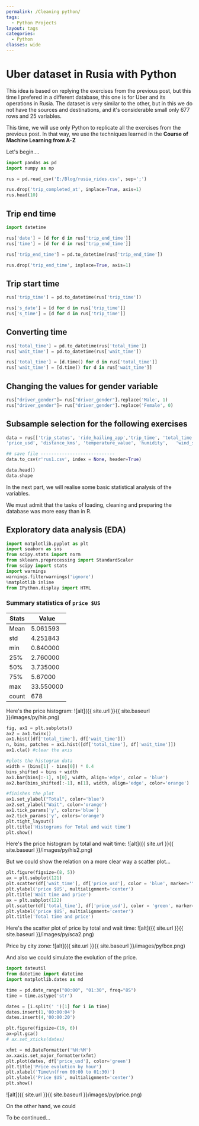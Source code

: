```yaml
---
permalink: /Cleaning python/
tags: 
  - Python Projects
layout: tags
categories: 
  - Python
classes: wide
---
```


# Uber dataset in Rusia with Python

This idea is based on replying the exercises from the previous post, but this time I prefered in a different database, this one is for Uber 
and its operations in Rusia. The dataset is very similar to the other, but in this we do not have the sources and destinations, and it's 
considerable small only 677 rows and 25 variables.

This time, we will use only Python to replicate all the exercises from the previous post. In that way, we use the techniques learned in the **Course of Machine Learning from A-Z**

Let's begin....

```python
import pandas as pd 
import numpy as np

rus = pd.read_csv('E:/Blog/rusia_rides.csv', sep=';')

rus.drop('trip_completed_at', inplace=True, axis=1)
rus.head(10)
```


## Trip end time

```python
import datetime

rus['date'] = [d for d in rus['trip_end_time']]
rus['time'] = [d for d in rus['trip_end_time']]

rus['trip_end_time'] = pd.to_datetime(rus['trip_end_time'])

rus.drop('trip_end_time', inplace=True, axis=1)
```

## Trip start time
```python
rus['trip_time'] = pd.to_datetime(rus['trip_time'])

rus['s_date'] = [d for d in rus['trip_time']]
rus['s_time'] = [d for d in rus['trip_time']]
```

## Converting time
```python
rus['total_time'] = pd.to_datetime(rus['total_time'])
rus['wait_time'] = pd.to_datetime(rus['wait_time'])

rus['total_time'] = [d.time() for d in rus['total_time']]
rus['wait_time'] = [d.time() for d in rus['wait_time']]
```

## Changing the values for gender variable
```python
rus["driver_gender"]= rus["driver_gender"].replace('Male', 1)
rus["driver_gender"]= rus["driver_gender"].replace('Female', 0)
```

## Subsample selection for the following exercises

```python
data = rus[['trip_status', 'ride_hailing_app','trip_time', 'total_time', 'wait_time', 'trip_type',	'surge_multiplier', 'vehicle_make',	'driver_gender', 'trip_map_image_url',
'price_usd', 'distance_kms', 'temperature_value', 'humidity',	'wind_speed',	'cloudness',	'weather_main',	'weather_desc',	'precipitation']]

## save file ----------------------------
data.to_csv(r'rus1.csv', index = None, header=True)

data.head()
data.shape
```

In the next part, we will realise some basic statistical analysis of the variables.

We must admit that the tasks of loading, cleaning and preparing the database was more easy than in R.

## Exploratory data analysis (EDA)

```python
import matplotlib.pyplot as plt
import seaborn as sns
from scipy.stats import norm
from sklearn.preprocessing import StandardScaler
from scipy import stats
import warnings
warnings.filterwarnings('ignore')
%matplotlib inline
from IPython.display import HTML
```

 ### Summary statistics of `price $US`
 
| Stats | Value      |
|-------|------------|
| Mean  | 5\.061593  |
| std   | 4\.251843  |
| min   | 0\.840000  |
| 25%   | 2\.760000  |
| 50%   | 3\.735000  |
| 75%   | 5\.67000   |
| max   | 33\.550000 |
| count | 678        |


Here's the price histogram: ![alt]({{ site.url }}{{ site.baseurl }}/images/py/his.png)

```python
fig, ax1 = plt.subplots()
ax2 = ax1.twinx()
ax1.hist([df['total_time'], df['wait_time']])
n, bins, patches = ax1.hist([df['total_time'], df['wait_time']])
ax1.cla() #clear the axis

#plots the histogram data
width = (bins[1] - bins[0]) * 0.4
bins_shifted = bins + width
ax1.bar(bins[:-1], n[0], width, align='edge', color = 'blue')
ax2.bar(bins_shifted[:-1], n[1], width, align='edge', color='orange')

#finishes the plot
ax1.set_ylabel("Total", color='blue')
ax2.set_ylabel("Wait", color='orange')
ax1.tick_params('y', colors='blue')
ax2.tick_params('y', colors='orange')
plt.tight_layout()
plt.title('Histograms for Total and wait time')
plt.show()
```

Here's the price histogram by total and wait time: ![alt]({{ site.url }}{{ site.baseurl }}/images/py/his2.png)

But we could show the relation on a more clear way a scatter plot...

```python
plt.figure(figsize=(8, 5))
ax = plt.subplot(121)
plt.scatter(df['wait_time'], df['price_usd'], color = 'blue', marker='^')
plt.ylabel('price $US', multialignment='center')
plt.title('Wait time and price')
ax = plt.subplot(122)
plt.scatter(df['total_time'], df['price_usd'], color = 'green', marker='*')
plt.ylabel('price $US', multialignment='center')
plt.title('Total time and price')
```

Here's the scatter plot of price by total and wait time: ![alt]({{ site.url }}{{ site.baseurl }}/images/py/sca2.png)

Price by city zone: ![alt]({{ site.url }}{{ site.baseurl }}/images/py/box.png)

And also we could simulate the evolution of the price.

```python
import dateutil
from datetime import datetime
import matplotlib.dates as md

time = pd.date_range("00:00", "01:30", freq="8S")
time = time.astype('str')

dates = [i.split(' ')[1] for i in time]
dates.insert(1,'00:00:04')
dates.insert(4,'00:00:20')

plt.figure(figsize=(19, 6))
ax=plt.gca()
# ax.set_xticks(dates)

xfmt = md.DateFormatter('%H:%M')
ax.xaxis.set_major_formatter(xfmt)
plt.plot(dates, df['price_usd'], color='green')
plt.title('Price evolution by hour')
plt.xlabel('Time\n(from 00:00 to 01:30)')
plt.ylabel('Price $US', multialignment='center')
plt.show()
```

![alt]({{ site.url }}{{ site.baseurl }}/images/py/price.png)


On the other hand, we could 






To be continued...



